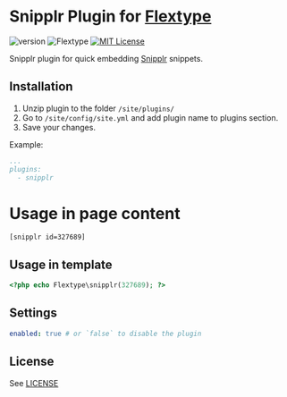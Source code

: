 # Snipplr Plugin for [Flextype](http://flextype.org/)
![version](https://img.shields.io/badge/version-1.0.0-brightgreen.svg?style=flat-square "Version")
![Flextype](https://img.shields.io/badge/Flextype-0.x-green.svg?style=flat-square "Flextype Version")
[![MIT License](https://img.shields.io/badge/license-MIT-blue.svg?style=flat-square)](https://github.com/flextype-plugins/snipplr/blob/master/LICENSE.txt)

Snipplr plugin for quick embedding [Snipplr](http://snipplr.com/) snippets.

## Installation
1. Unzip plugin to the folder `/site/plugins/`
2. Go to `/site/config/site.yml` and add plugin name to plugins section.
3. Save your changes.

Example:
```yaml
...
plugins:
  - snipplr
```

# Usage in page content

```
[snipplr id=327689]
```

## Usage in template

```php
<?php echo Flextype\snipplr(327689); ?>
```

## Settings

```yaml
enabled: true # or `false` to disable the plugin
```

## License
See [LICENSE](https://github.com/flextype-plugins/snipplr/blob/master/LICENSE)
